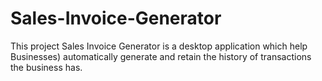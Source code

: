 # Sales-Invoice-Generator
This project Sales Invoice Generator is a desktop application which help Businesses) automatically generate and retain the history of transactions the business has.
